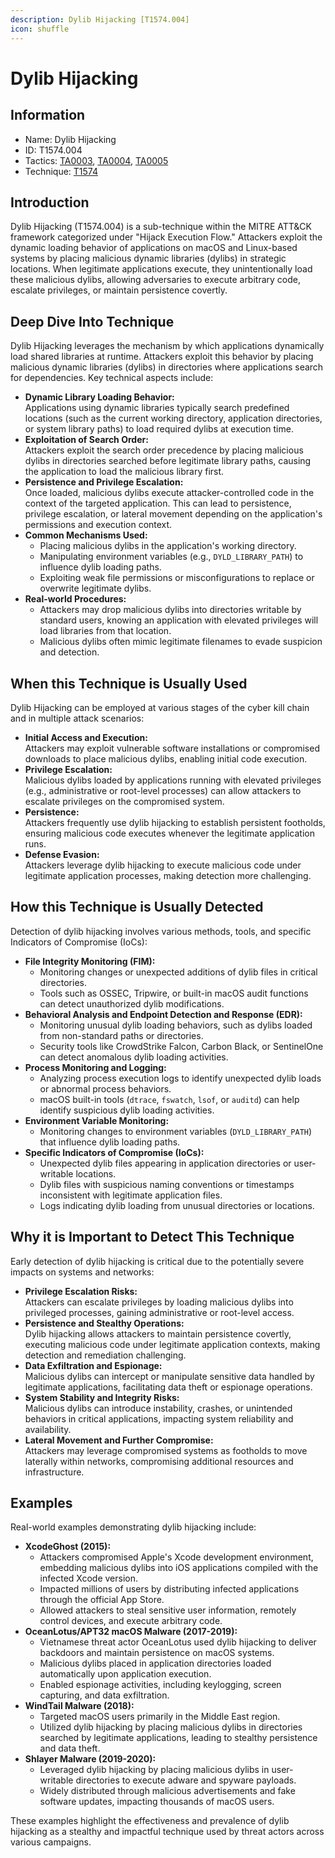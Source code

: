 ```yaml
---
description: Dylib Hijacking [T1574.004]
icon: shuffle
---
```


# Dylib Hijacking

## Information

* Name: Dylib Hijacking
* ID: T1574.004
* Tactics: [TA0003](../), [TA0004](../../ta0004/), [TA0005](../../ta0005/)
* Technique: [T1574](./)

## Introduction

Dylib Hijacking (T1574.004) is a sub-technique within the MITRE ATT\&CK framework categorized under "Hijack Execution Flow." Attackers exploit the dynamic loading behavior of applications on macOS and Linux-based systems by placing malicious dynamic libraries (dylibs) in strategic locations. When legitimate applications execute, they unintentionally load these malicious dylibs, allowing adversaries to execute arbitrary code, escalate privileges, or maintain persistence covertly.

## Deep Dive Into Technique

Dylib Hijacking leverages the mechanism by which applications dynamically load shared libraries at runtime. Attackers exploit this behavior by placing malicious dynamic libraries (dylibs) in directories where applications search for dependencies. Key technical aspects include:

* **Dynamic Library Loading Behavior:**\
  Applications using dynamic libraries typically search predefined locations (such as the current working directory, application directories, or system library paths) to load required dylibs at execution time.
* **Exploitation of Search Order:**\
  Attackers exploit the search order precedence by placing malicious dylibs in directories searched before legitimate library paths, causing the application to load the malicious library first.
* **Persistence and Privilege Escalation:**\
  Once loaded, malicious dylibs execute attacker-controlled code in the context of the targeted application. This can lead to persistence, privilege escalation, or lateral movement depending on the application's permissions and execution context.
* **Common Mechanisms Used:**
  * Placing malicious dylibs in the application's working directory.
  * Manipulating environment variables (e.g., `DYLD_LIBRARY_PATH`) to influence dylib loading paths.
  * Exploiting weak file permissions or misconfigurations to replace or overwrite legitimate dylibs.
* **Real-world Procedures:**
  * Attackers may drop malicious dylibs into directories writable by standard users, knowing an application with elevated privileges will load libraries from that location.
  * Malicious dylibs often mimic legitimate filenames to evade suspicion and detection.

## When this Technique is Usually Used

Dylib Hijacking can be employed at various stages of the cyber kill chain and in multiple attack scenarios:

* **Initial Access and Execution:**\
  Attackers may exploit vulnerable software installations or compromised downloads to place malicious dylibs, enabling initial code execution.
* **Privilege Escalation:**\
  Malicious dylibs loaded by applications running with elevated privileges (e.g., administrative or root-level processes) can allow attackers to escalate privileges on the compromised system.
* **Persistence:**\
  Attackers frequently use dylib hijacking to establish persistent footholds, ensuring malicious code executes whenever the legitimate application runs.
* **Defense Evasion:**\
  Attackers leverage dylib hijacking to execute malicious code under legitimate application processes, making detection more challenging.

## How this Technique is Usually Detected

Detection of dylib hijacking involves various methods, tools, and specific Indicators of Compromise (IoCs):

* **File Integrity Monitoring (FIM):**
  * Monitoring changes or unexpected additions of dylib files in critical directories.
  * Tools such as OSSEC, Tripwire, or built-in macOS audit functions can detect unauthorized dylib modifications.
* **Behavioral Analysis and Endpoint Detection and Response (EDR):**
  * Monitoring unusual dylib loading behaviors, such as dylibs loaded from non-standard paths or directories.
  * Security tools like CrowdStrike Falcon, Carbon Black, or SentinelOne can detect anomalous dylib loading activities.
* **Process Monitoring and Logging:**
  * Analyzing process execution logs to identify unexpected dylib loads or abnormal process behaviors.
  * macOS built-in tools (`dtrace`, `fswatch`, `lsof`, or `auditd`) can help identify suspicious dylib loading activities.
* **Environment Variable Monitoring:**
  * Monitoring changes to environment variables (`DYLD_LIBRARY_PATH`) that influence dylib loading paths.
* **Specific Indicators of Compromise (IoCs):**
  * Unexpected dylib files appearing in application directories or user-writable locations.
  * Dylib files with suspicious naming conventions or timestamps inconsistent with legitimate application files.
  * Logs indicating dylib loading from unusual directories or locations.

## Why it is Important to Detect This Technique

Early detection of dylib hijacking is critical due to the potentially severe impacts on systems and networks:

* **Privilege Escalation Risks:**\
  Attackers can escalate privileges by loading malicious dylibs into privileged processes, gaining administrative or root-level access.
* **Persistence and Stealthy Operations:**\
  Dylib hijacking allows attackers to maintain persistence covertly, executing malicious code under legitimate application contexts, making detection and remediation challenging.
* **Data Exfiltration and Espionage:**\
  Malicious dylibs can intercept or manipulate sensitive data handled by legitimate applications, facilitating data theft or espionage operations.
* **System Stability and Integrity Risks:**\
  Malicious dylibs can introduce instability, crashes, or unintended behaviors in critical applications, impacting system reliability and availability.
* **Lateral Movement and Further Compromise:**\
  Attackers may leverage compromised systems as footholds to move laterally within networks, compromising additional resources and infrastructure.

## Examples

Real-world examples demonstrating dylib hijacking include:

* **XcodeGhost (2015):**
  * Attackers compromised Apple's Xcode development environment, embedding malicious dylibs into iOS applications compiled with the infected Xcode version.
  * Impacted millions of users by distributing infected applications through the official App Store.
  * Allowed attackers to steal sensitive user information, remotely control devices, and execute arbitrary code.
* **OceanLotus/APT32 macOS Malware (2017-2019):**
  * Vietnamese threat actor OceanLotus used dylib hijacking to deliver backdoors and maintain persistence on macOS systems.
  * Malicious dylibs placed in application directories loaded automatically upon application execution.
  * Enabled espionage activities, including keylogging, screen capturing, and data exfiltration.
* **WindTail Malware (2018):**
  * Targeted macOS users primarily in the Middle East region.
  * Utilized dylib hijacking by placing malicious dylibs in directories searched by legitimate applications, leading to stealthy persistence and data theft.
* **Shlayer Malware (2019-2020):**
  * Leveraged dylib hijacking by placing malicious dylibs in user-writable directories to execute adware and spyware payloads.
  * Widely distributed through malicious advertisements and fake software updates, impacting thousands of macOS users.

These examples highlight the effectiveness and prevalence of dylib hijacking as a stealthy and impactful technique used by threat actors across various campaigns.
